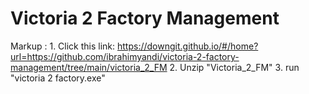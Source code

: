# Victoria 2 Factory Management
 Markup : 1. Click this link: https://downgit.github.io/#/home?url=https://github.com/ibrahimyandi/victoria-2-factory-management/tree/main/victoria_2_FM
          2. Unzip "Victoria_2_FM"
          3. run "victoria 2 factory.exe"
